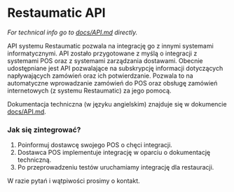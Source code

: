 # Restaumatic API

_For technical info go to [docs/API.md](docs/API.md) directly._

API systemu Restaumatic pozwala na integrację go z innymi systemami informatycznymi. API zostało przygotowane z myślą o integracji z systemami POS oraz z systemami zarządzania dostawami. Obecnie udostępniane jest API pozwalające na subskrypcję informacji dotyczących napływających zamówień oraz ich potwierdzanie. Pozwala to na automatyczne wprowadzanie zamówień do POS oraz obsługę zamówień internetowych (z systemu Restaumatic) za jego pomocą.

Dokumentacja techniczna (w języku angielskim) znajduje się w dokumencie [docs/API.md](docs/API.md).

### Jak się zintegrować?

1. Poinformuj dostawcę swojego POS o chęci integracji.
2. Dostawca POS implementuje integrację w oparciu o dokumentację techniczną.
3. Po przeprowadzeniu testów uruchamiamy integrację dla restauracji.

W razie pytań i wątpiwości prosimy o kontakt.

